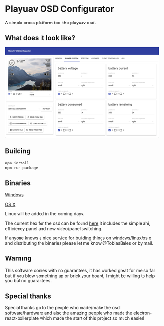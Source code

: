 # Playuav OSD Configurator

A simple cross platform tool the playuav osd.

## What does it look like?
![](preview.png)

## Building

    npm install
    npm run package

## Binaries
[Windows](https://www.dropbox.com/s/2t72nirw21kmvap/PlayUAVOSDConfigurator-win32-ia32.zip?dl=0)

[OS X](https://www.dropbox.com/s/d96cpi1d64v5qoy/playuav.zip?dl=0)

Linux will be added in the coming days.

The current hex for the osd can be found [here](https://www.dropbox.com/s/vf7o4ef35ldzs86/PlayuavOSD.hex?dl=0) it includes the simple ahi, efficiency panel and new video/panel switching.

If anyone knows a nice service for building things on windows/linux/os x and distributing the binaries please let me know @TobiasBales or by mail.

## Warning
This software comes with no guarantees, it has worked great for me so far but if you blow something up or brick your board, I might be willing to help you but no guarantees.

## Special thanks
Special thanks go to the people who made/make the osd software/hardware and also the amazing people who made the electron-react-boilerplate which made the start of this project so much easier!
